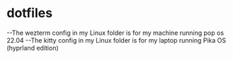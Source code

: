# dotfiles
--The wezterm config in my Linux folder is for my machine running pop os 22.04 
--The kitty config in my Linux folder is for my laptop running Pika OS (hyprland edition)

